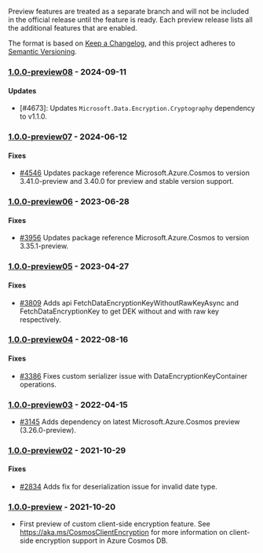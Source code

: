 Preview features are treated as a separate branch and will not be included in the official release until the feature is ready. Each preview release lists all the additional features that are enabled.

The format is based on [Keep a Changelog](https://keepachangelog.com/en/1.0.0/),
and this project adheres to [Semantic Versioning](https://semver.org/spec/v2.0.0.html).

### <a name="1.0.0-preview08"/> [1.0.0-preview08](https://www.nuget.org/packages/Microsoft.Azure.Cosmos.Encryption.Custom/1.0.0-preview08) - 2024-09-11

#### Updates

- [#4673]: Updates `Microsoft.Data.Encryption.Cryptography` dependency to v1.1.0.

### <a name="1.0.0-preview07"/> [1.0.0-preview07](https://www.nuget.org/packages/Microsoft.Azure.Cosmos.Encryption.Custom/1.0.0-preview07) - 2024-06-12

#### Fixes 
- [#4546](https://github.com/Azure/azure-cosmos-dotnet-v3/pull/4546) Updates package reference Microsoft.Azure.Cosmos to version 3.41.0-preview and 3.40.0 for preview and stable version support.

### <a name="1.0.0-preview06"/> [1.0.0-preview06](https://www.nuget.org/packages/Microsoft.Azure.Cosmos.Encryption.Custom/1.0.0-preview06) - 2023-06-28

#### Fixes 
- [#3956](https://github.com/Azure/azure-cosmos-dotnet-v3/pull/3956) Updates package reference Microsoft.Azure.Cosmos to version 3.35.1-preview.

### <a name="1.0.0-preview05"/> [1.0.0-preview05](https://www.nuget.org/packages/Microsoft.Azure.Cosmos.Encryption.Custom/1.0.0-preview05) - 2023-04-27

#### Fixes 
- [#3809](https://github.com/Azure/azure-cosmos-dotnet-v3/pull/3809) Adds api FetchDataEncryptionKeyWithoutRawKeyAsync and FetchDataEncryptionKey to get DEK without and with raw key respectively.

### <a name="1.0.0-preview04"/> [1.0.0-preview04](https://www.nuget.org/packages/Microsoft.Azure.Cosmos.Encryption.Custom/1.0.0-preview04) - 2022-08-16

#### Fixes

- [#3386](https://github.com/Azure/azure-cosmos-dotnet-v3/pull/3386) Fixes custom serializer issue with DataEncryptionKeyContainer operations.

### <a name="1.0.0-preview03"/> [1.0.0-preview03](https://www.nuget.org/packages/Microsoft.Azure.Cosmos.Encryption.Custom/1.0.0-preview03) - 2022-04-15

- [#3145](https://github.com/Azure/azure-cosmos-dotnet-v3/pull/3145) Adds dependency on latest Microsoft.Azure.Cosmos preview (3.26.0-preview).

### <a name="1.0.0-preview02"/> [1.0.0-preview02](https://www.nuget.org/packages/Microsoft.Azure.Cosmos.Encryption.Custom/1.0.0-preview02) - 2021-10-29

#### Fixes

- [#2834](https://github.com/Azure/azure-cosmos-dotnet-v3/pull/2834) Adds fix for deserialization issue for invalid date type.

### <a name="1.0.0-preview"/> [1.0.0-preview](https://www.nuget.org/packages/Microsoft.Azure.Cosmos.Encryption.Custom/1.0.0-preview) - 2021-10-20

- First preview of custom client-side encryption feature. See https://aka.ms/CosmosClientEncryption for more information on client-side encryption support in Azure Cosmos DB.
